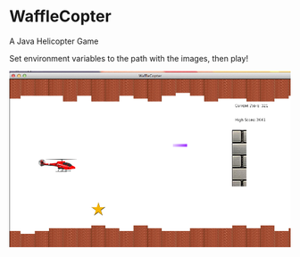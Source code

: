 WaffleCopter
============

A Java Helicopter Game

Set environment variables to the path with the images, then play!

![picutre](/wafflecopter.png?raw=true "The game")
